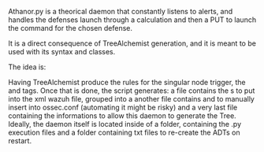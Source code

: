 Athanor.py is a theorical daemon that constantly listens to alerts,
and handles the defenses launch through a calculation and then a PUT to launch the command
for the chosen defense.

It is a direct consequence of TreeAlchemist generation, and it is meant to be used with its syntax and classes.

The idea is:

Having TreeAlchemist produce the rules for the singular node trigger, the <command> and <active-response> tags.
Once that is done, the script generates:
a file contains the <rule>s to put into the xml wazuh file, grouped into a <group>
another file contains <command> and <active-response> to manually insert into ossec.conf (automating it might be risky)
and a very last file containing the informations to allow this daemon to generate the Tree. Ideally, the daemon itself is located
inside of a folder, containing the .py execution files and a folder containing txt files to re-create the ADTs on restart.


